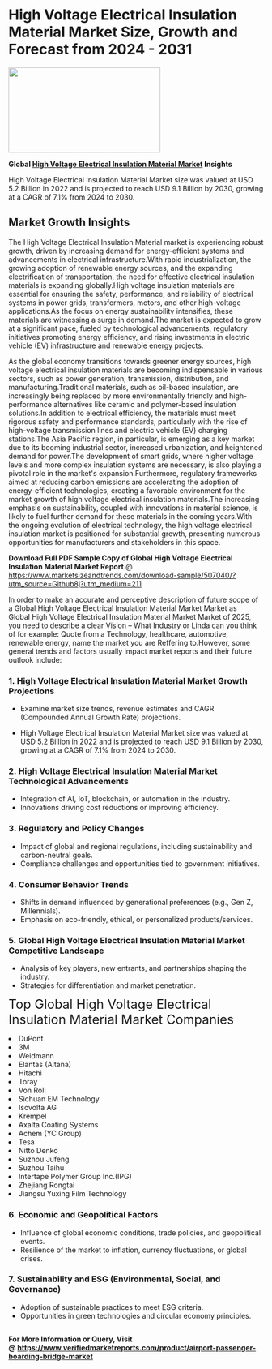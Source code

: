 <H1>High Voltage Electrical Insulation Material Market Size, Growth and Forecast from 2024 - 2031</H1><img class="aligncenter size-medium wp-image-584254" src="https://thirdeyenews.in/wp-content/uploads/2024/09/Global-Market-Research-300x168.jpeg" alt="" width="300" height="168" /><p><strong>Global&nbsp;<a href="https://www.marketsizeandtrends.com/download-sample/507040/?utm_source=Github8j?utm_medium=211">High Voltage Electrical Insulation Material Market</a> Insights</strong></p><p>High Voltage Electrical Insulation Material Market size was valued at USD 5.2 Billion in 2022 and is projected to reach USD 9.1 Billion by 2030, growing at a CAGR of 7.1% from 2024 to 2030.</p><p><h2>Market Growth Insights</h2> <p>The High Voltage Electrical Insulation Material market is experiencing robust growth, driven by increasing demand for energy-efficient systems and advancements in electrical infrastructure.With rapid industrialization, the growing adoption of renewable energy sources, and the expanding electrification of transportation, the need for effective electrical insulation materials is expanding globally.High voltage insulation materials are essential for ensuring the safety, performance, and reliability of electrical systems in power grids, transformers, motors, and other high-voltage applications.As the focus on energy sustainability intensifies, these materials are witnessing a surge in demand.The market is expected to grow at a significant pace, fueled by technological advancements, regulatory initiatives promoting energy efficiency, and rising investments in electric vehicle (EV) infrastructure and renewable energy projects.</p> <p>As the global economy transitions towards greener energy sources, high voltage electrical insulation materials are becoming indispensable in various sectors, such as power generation, transmission, distribution, and manufacturing.Traditional materials, such as oil-based insulation, are increasingly being replaced by more environmentally friendly and high-performance alternatives like ceramic and polymer-based insulation solutions.In addition to electrical efficiency, the materials must meet rigorous safety and performance standards, particularly with the rise of high-voltage transmission lines and electric vehicle (EV) charging stations.The Asia Pacific region, in particular, is emerging as a key market due to its booming industrial sector, increased urbanization, and heightened demand for power.The development of smart grids, where higher voltage levels and more complex insulation systems are necessary, is also playing a pivotal role in the market's expansion.Furthermore, regulatory frameworks aimed at reducing carbon emissions are accelerating the adoption of energy-efficient technologies, creating a favorable environment for the market growth of high voltage electrical insulation materials.The increasing emphasis on sustainability, coupled with innovations in material science, is likely to fuel further demand for these materials in the coming years.With the ongoing evolution of electrical technology, the high voltage electrical insulation market is positioned for substantial growth, presenting numerous opportunities for manufacturers and stakeholders in this space.<p><span class=""><strong>Download Full PDF Sample Copy of Global High Voltage Electrical Insulation Material Market Report</strong> @ <a href="https://www.marketsizeandtrends.com/download-sample/507040/?utm_source=Github8j?utm_medium=211" target="_blank">https://www.marketsizeandtrends.com/download-sample/507040/?utm_source=Github8j?utm_medium=211</a></span></p><p>In order to make an accurate and perceptive description of future scope of a Global&nbsp;High Voltage Electrical Insulation Material Market Market as Global&nbsp;High Voltage Electrical Insulation Material Market Market of 2025, you need to describe a clear Vision &ndash; What Industry or Linda can you think of for example: Quote from a Technology, healthcare, automotive, renewable energy, name the market you are Reffering to.However, some general trends and factors usually impact market reports and their future outlook include:</p><h3>1.&nbsp;<strong>High Voltage Electrical Insulation Material Market Growth Projections</strong></h3><ul><li>Examine market size trends, revenue estimates and CAGR (Compounded Annual Growth Rate) projections.</li><li><p>High Voltage Electrical Insulation Material Market size was valued at USD 5.2 Billion in 2022 and is projected to reach USD 9.1 Billion by 2030, growing at a CAGR of 7.1% from 2024 to 2030.</p></li></ul><h3>2.&nbsp;<strong>High Voltage Electrical Insulation Material Market Technological Advancements</strong></h3><ul><li>Integration of AI, IoT, blockchain, or automation in the industry.</li><li>Innovations driving cost reductions or improving efficiency.</li></ul><h3>3.&nbsp;<strong>Regulatory and Policy Changes</strong></h3><ul><li>Impact of global and regional regulations, including sustainability and carbon-neutral goals.</li><li>Compliance challenges and opportunities tied to government initiatives.</li></ul><h3>4.&nbsp;<strong>Consumer Behavior Trends</strong></h3><ul><li>Shifts in demand influenced by generational preferences (e.g., Gen Z, Millennials).</li><li>Emphasis on eco-friendly, ethical, or personalized products/services.</li></ul><h3>5.&nbsp;<strong>Global High Voltage Electrical Insulation Material Market Competitive Landscape</strong></h3><ul><li>Analysis of key players, new entrants, and partnerships shaping the industry.</li><li>Strategies for differentiation and market penetration.</li></ul><p data-pm-slice="1 1 []"><span style="color: inherit; font-family: inherit; font-size: 25px;">Top Global High Voltage Electrical Insulation Material Market Companies</span></p><div class="" data-test-id=""><p><li>DuPont</li><li> 3M</li><li> Weidmann</li><li> Elantas (Altana)</li><li> Hitachi</li><li> Toray</li><li> Von Roll</li><li> Sichuan EM Technology</li><li> Isovolta AG</li><li> Krempel</li><li> Axalta Coating Systems</li><li> Achem (YC Group)</li><li> Tesa</li><li> Nitto Denko</li><li> Suzhou Jufeng</li><li> Suzhou Taihu</li><li> Intertape Polymer Group Inc.(IPG)</li><li> Zhejiang Rongtai</li><li> Jiangsu Yuxing Film Technology</li></p></div><h3>6.&nbsp;<strong>Economic and Geopolitical Factors</strong></h3><ul><li>Influence of global economic conditions, trade policies, and geopolitical events.</li><li>Resilience of the market to inflation, currency fluctuations, or global crises.</li></ul><h3>7.&nbsp;<strong>Sustainability and ESG (Environmental, Social, and Governance)</strong></h3><ul><li>Adoption of sustainable practices to meet ESG criteria.</li><li>Opportunities in green technologies and circular economy principles.</li></ul><h2><strong style="font-size: 14px;">For More Information or Query, Visit @&nbsp;</strong><a style="background-color: #ffffff; font-size: 14px;" href="https://www.marketsizeandtrends.com/report/high-voltage-electrical-insulation-material-market/" target="_blank">https://www.verifiedmarketreports.com/product/airport-passenger-boarding-bridge-market</a></h2>